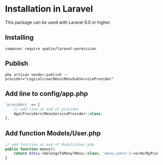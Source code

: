 # **Installation in Laravel**
This package can be used with Laravel 9.0 or higher.

## **Installing**
`composer require spatie/laravel-permission`

## **Publish**
`php artisan vendor:publish --provider="Logicalcrow\Menu\MenuSubServiceProvider"`

## **Add line to config/app.php**
```php
'providers' => [
    // add line at end of provider
    App\Providers\MenuServiceProvider::class,
],
```

## **Add function Models/User.php**
```php
// add function at end of Models/User.php
public function menus()
    return $this->belongsToMany(Menu::class, 'menu_users')->orderByPivot('menu_id');
}
```